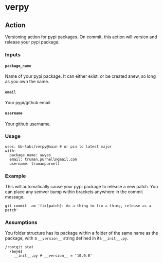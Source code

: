 # verpy

## Action
Versioning action for pypi packages. On commit, this action will version and release your pypi package.

### Inputs

#### `package_name`
Name of your pypi package. It can either exist, or be created anew, so long as you own the name.
#### `email`
Your pypi/github email.
#### `username`
Your github username.

### Usage
```
uses: bb-labs/verpy@main # or pin to latest major
with:
  package_name: awyes
  email: truman.purnell@gmail.com
  username: trumanpurnell
```

### Example
This will automatically cause your pypi package to release a new patch. You can place any semver bump within brackets anywhere in the commit message.
```
git commit -am 'fix[patch]: do a thing to fix a thing, release as a patch'
```

### Assumptions
You folder structure has its package within a folder of the same name as the package, with a `__version__` string defined in its `__init__.py`.

```
/rootgit stat
  /awyes
    __init__.py # __version__ = '10.0.0'
```
